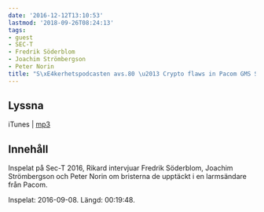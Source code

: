 ```yaml
---
date: '2016-12-12T13:10:53'
lastmod: '2018-09-26T08:24:13'
tags:
- guest
- SEC-T
- Fredrik Söderblom
- Joachim Strömbergson
- Peter Norin
title: "S\xE4kerhetspodcasten avs.80 \u2013 Crypto flaws in Pacom GMS System"
---
```

## Lyssna

iTunes \| [mp3](http://traffic.libsyn.com/sakerhetspodcasten/Sec-T_0x09_Crypto_implementation_flaws_in_Pacom_GMS_System_-_Fredrik_Soderblom_Joachim_Strombergson_Peter_Norin.mp3)

## Innehåll

Inspelat på Sec-T 2016, Rikard intervjuar Fredrik Söderblom, Joachim Strömbergson
och Peter Norin om bristerna de upptäckt i en larmsändare från Pacom.

Inspelat: 2016-09-08. Längd: 00:19:48.
